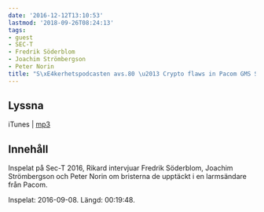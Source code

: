 ```yaml
---
date: '2016-12-12T13:10:53'
lastmod: '2018-09-26T08:24:13'
tags:
- guest
- SEC-T
- Fredrik Söderblom
- Joachim Strömbergson
- Peter Norin
title: "S\xE4kerhetspodcasten avs.80 \u2013 Crypto flaws in Pacom GMS System"
---
```

## Lyssna

iTunes \| [mp3](http://traffic.libsyn.com/sakerhetspodcasten/Sec-T_0x09_Crypto_implementation_flaws_in_Pacom_GMS_System_-_Fredrik_Soderblom_Joachim_Strombergson_Peter_Norin.mp3)

## Innehåll

Inspelat på Sec-T 2016, Rikard intervjuar Fredrik Söderblom, Joachim Strömbergson
och Peter Norin om bristerna de upptäckt i en larmsändare från Pacom.

Inspelat: 2016-09-08. Längd: 00:19:48.
